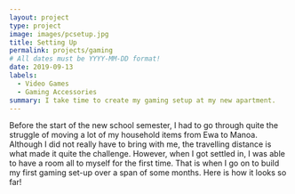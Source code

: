 ```yaml
---
layout: project
type: project
image: images/pcsetup.jpg
title: Setting Up
permalink: projects/gaming
# All dates must be YYYY-MM-DD format!
date: 2019-09-13
labels:
  - Video Games
  - Gaming Accessories
summary: I take time to create my gaming setup at my new apartment.
---
```


  Before the start of the new school semester, I had to go through quite the struggle of moving a lot of my household items from Ewa to Manoa. Although I did not really have to bring with me, the travelling distance is what made it quite the challenge. However, when I got settled in, I was able to have a room all to myself for the first time. That is when I go on to build my first gaming set-up over a span of some months. Here is how it looks so far!
